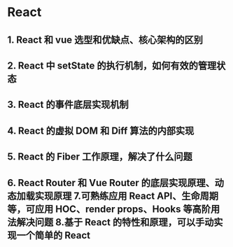 # React

## 1. React 和 vue 选型和优缺点、核心架构的区别

## 2. React 中 setState 的执行机制，如何有效的管理状态

## 3. React 的事件底层实现机制

## 4. React 的虚拟 DOM 和 Diff 算法的内部实现

## 5. React 的 Fiber 工作原理，解决了什么问题

## 6. React Router 和 Vue Router 的底层实现原理、动态加载实现原理 7.可熟练应用 React API、生命周期等，可应用 HOC、render props、Hooks 等高阶用法解决问题 8.基于 React 的特性和原理，可以手动实现一个简单的 React
